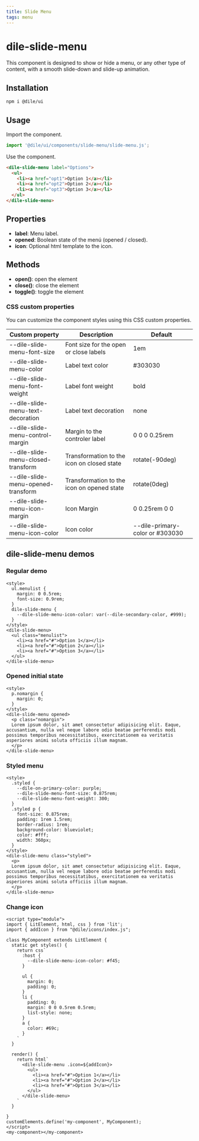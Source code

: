 ```yaml
---
title: Slide Menu
tags: menu
---
```


# dile-slide-menu

This component is designed to show or hide a menu, or any other type of content, with a smooth slide-down and slide-up animation.

## Installation

```bash
npm i @dile/ui
```

## Usage

Import the component.

```javascript
import '@dile/ui/components/slide-menu/slide-menu.js';
```

Use the component.

```html
<dile-slide-menu label="Options">
  <ul>
    <li><a href="opt1">Option 1</a></li>
    <li><a href="opt2">Option 2</a></li>
    <li><a href="opt3">Option 3</a></li>
  </ul>
</dile-slide-menu>
```

## Properties

- **label**: Menu label.
- **opened**: Boolean state of the menú (opened / closed).
- **icon**: Optional html template to the icon.

## Methods

- **open()**: open the element
- **close()**: close the element
- **toggle()**: toggle the element

### CSS custom properties

You can customize the component styles using this CSS custom properties.

Custom property | Description | Default
----------------|-------------|---------
--dile-slide-menu-font-size | Font size for the open or close labels | 1em
--dile-slide-menu-color | Label text color | #303030
--dile-slide-menu-font-weight | Label font weight | bold
--dile-slide-menu-text-decoration | Label text decoration | none
--dile-slide-menu-control-margin | Margin to the controler label | 0 0 0 0.25rem
--dile-slide-menu-closed-transform | Transformation to the icon on closed state | rotate(-90deg)
--dile-slide-menu-opened-transform | Transformation to the icon on opened state | rotate(0deg)
--dile-slide-menu-icon-margin | Icon Margin | 0 0.25rem 0 0
--dile-slide-menu-icon-color | Icon color | --dile-primary-color or #303030

## dile-slide-menu demos

### Regular demo

```html:preview
<style>
  ul.menulist {
    margin: 0 0.5rem;
    font-size: 0.9rem;
  }
  dile-slide-menu {
    --dile-slide-menu-icon-color: var(--dile-secondary-color, #999);
  }
</style>
<dile-slide-menu>
  <ul class="menulist">
    <li><a href="#">Option 1</a></li>
    <li><a href="#">Option 2</a></li>
    <li><a href="#">Option 3</a></li>
  </ul>
</dile-slide-menu>
```

### Opened initial state

```html:preview
<style>
  p.nomargin {
    margin: 0;
  }
</style>
<dile-slide-menu opened>
  <p class="nomargin">
  Lorem ipsum dolor, sit amet consectetur adipisicing elit. Eaque, accusantium, nulla vel neque labore odio beatae perferendis modi possimus temporibus necessitatibus, exercitationem ea veritatis asperiores animi soluta officiis illum magnam.
  </p>
</dile-slide-menu>
```


### Styled menu

```html:preview
<style>
  .styled {
    --dile-on-primary-color: purple;
    --dile-slide-menu-font-size: 0.875rem;
    --dile-slide-menu-font-weight: 300;
  }
  .styled p {
    font-size: 0.875rem;
    padding: 1rem 1.5rem;
    border-radius: 1rem;
    background-color: blueviolet;
    color: #fff;
    width: 360px;
  }
</style>
<dile-slide-menu class="styled">
  <p>
  Lorem ipsum dolor, sit amet consectetur adipisicing elit. Eaque, accusantium, nulla vel neque labore odio beatae perferendis modi possimus temporibus necessitatibus, exercitationem ea veritatis asperiores animi soluta officiis illum magnam.
  </p>
</dile-slide-menu>
```

### Change icon

```html:preview
<script type="module">
import { LitElement, html, css } from 'lit';
import { addIcon } from "@dile/icons/index.js";

class MyComponent extends LitElement {
  static get styles() {
    return css`
      :host {
        --dile-slide-menu-icon-color: #f45;
      }
      
      ul {
        margin: 0;
        padding: 0;
      }
      li {
        padding: 0;
        margin: 0 0 0.5rem 0.5rem;
        list-style: none;
      }
      a {
        color: #69c;
      }
    `
  }

  render() {
    return html`
      <dile-slide-menu .icon=${addIcon}>
        <ul>
          <li><a href="#">Option 1</a></li>
          <li><a href="#">Option 2</a></li>
          <li><a href="#">Option 3</a></li>
        </ul>
      </dile-slide-menu>
    `
  }

}
customElements.define('my-component', MyComponent);
</script>
<my-component></my-component>
```

